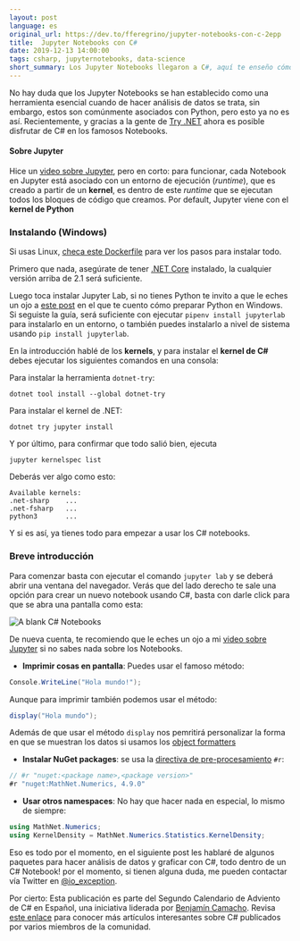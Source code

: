 ```yaml
---
layout: post
language: es
original_url: https://dev.to/fferegrino/jupyter-notebooks-con-c-2epp
title:  Jupyter Notebooks con C# 
date: 2019-12-13 14:00:00
tags: csharp, jupyternotebooks, data-science
short_summary: Los Jupyter Notebooks llegaron a C#, aquí te enseño cómo instalarlos.
---  
```


No hay duda que los Jupyter Notebooks se han establecido como una herramienta esencial cuando de hacer análisis de datos se trata, sin embargo, estos son comúnmente asociados con Python, pero esto ya no es así. Recientemente, y gracias a la gente de [Try .NET](https://github.com/dotnet/try) ahora es posible disfrutar de C# en los famosos Notebooks.


#### Sobre Jupyter  
Hice un [video sobre Jupyter](https://www.youtube.com/watch?v=xcXky3PxVHA), pero en corto: para funcionar, cada Notebook en Jupyter está asociado con un entorno de ejecución (*runtime*), que es creado a partir de un **kernel**, es dentro de este *runtime* que se ejecutan todos los bloques de código que creamos. Por default, Jupyter viene con el **kernel de Python**

### Instalando (Windows)

Si usas Linux, [checa este Dockerfile](https://github.com/fferegrino/scisharp/blob/master/Dockerfile) para ver los pasos para instalar todo.

Primero que nada, asegúrate de tener [.NET Core](https://dotnet.microsoft.com/download/dotnet-core) instalado, la cualquier versión arriba de 2.1 será suficiente.

Luego toca instalar Jupyter Lab, si no tienes Python te invito a que le eches un ojo a [este post](https://dev.to/fferegrino/my-basic-windows-setup-4gdh) en el que te cuento cómo preparar Python en Windows. Si seguiste la guía, será suficiente con ejecutar `pipenv install jupyterlab` para instalarlo en un entorno, o también puedes instalarlo a nivel de sistema usando `pip install jupyterlab`. 

En la introducción hablé de los **kernels**, y para instalar el **kernel de C#** debes ejecutar los siguientes comandos en una consola: 

Para instalar la herramienta `dotnet-try`:

```
dotnet tool install --global dotnet-try
```

Para instalar el kernel de .NET:

```
dotnet try jupyter install
```

Y por último, para confirmar que todo salió bien, ejecuta

```
jupyter kernelspec list
```

Deberás ver algo como esto:

```
Available kernels:
.net-sharp    ...
.net-fsharp   ...
python3       ...
```

Y si es así, ya tienes todo para empezar a usar los C# notebooks.

### Breve introducción  

Para comenzar basta con ejecutar el comando `jupyter lab` y se deberá abrir una ventana del navegador. Verás que del lado derecho te sale una opción para crear un nuevo notebook usando C#, basta con darle click para que se abra una pantalla como esta:


![A blank C# Notebooks](https://thepracticaldev.s3.amazonaws.com/i/haqkknp75dnfu5y6t990.png)

De nueva cuenta, te recomiendo que le eches un ojo a mi [video sobre Jupyter](https://www.youtube.com/watch?v=xcXky3PxVHA) si no sabes nada sobre los Notebooks.  

 - **Imprimir cosas en pantalla**: Puedes usar el famoso método:


```csharp
Console.WriteLine("Hola mundo!");
```

Aunque para imprimir también podemos usar el método:

```csharp
display("Hola mundo");
```

Además de que usar el método `display` nos pemritirá personalizar la forma en que se muestran los datos si usamos los [object formatters](https://github.com/dotnet/try/blob/master/NotebookExamples/csharp/Docs/Object%20formatters.ipynb)

 - **Instalar NuGet packages**: se usa la [directiva de pre-procesamiento](https://thatcsharpguy.com/posts/directivas-de-preprocesamiento-en-c/) `#r`:  

```csharp
// #r "nuget:<package name>,<package version>"
#r "nuget:MathNet.Numerics, 4.9.0"
```

 - **Usar otros namespaces**: No hay que hacer nada en especial, lo mismo de siempre:

```csharp
using MathNet.Numerics;
using KernelDensity = MathNet.Numerics.Statistics.KernelDensity;
``` 

Eso es todo por el momento, en el siguiente post les hablaré de algunos paquetes para hacer análisis de datos y graficar con C#, todo dentro de un C# Notebook! por el momento, si tienen alguna duda, me pueden contactar vía Twitter en [@io_exception](https://twitter.com/io_exception).

Por cierto: Esta publicación es parte del Segundo Calendario de Adviento de C# en Español, una iniciativa liderada por [Benjamín Camacho](https://twitter.com/jbenjamincc). Revisa [este enlace](https://aspnetcoremaster.com/calendario-adviento-csharp-2019.html) para conocer más artículos interesantes sobre C# publicados por varios miembros de la comunidad. 
